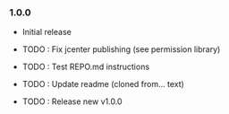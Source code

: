 ### 1.0.0
 - Initial release

 - TODO : Fix jcenter publishing (see permission library)
 - TODO : Test REPO.md instructions
 - TODO : Update readme (cloned from... text)
 - TODO : Release new v1.0.0
